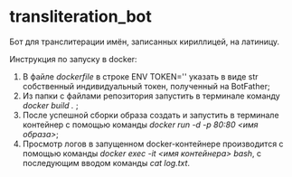 # transliteration_bot
Бот для транслитерации имён, записанных кириллицей, на латиницу.

Инструкция по запуску в docker:
1. В файле *dockerfile* в строке ENV TOKEN='' указать в виде str собственный индивидуальный токен, полученный на BotFather;
2. Из папки с файлами репозитория запустить в терминале команду *docker build .* ;
3. После успешной сборки образа создать и запустить в терминале контейнер с помощью команды *docker run -d -p 80:80 <имя образа>*;
4. Просмотр логов в запущенном docker-контейнере производится с помощью команды *docker exec -it <имя контейнера> bash*, с последующим вводом команды *cat log.txt*.

